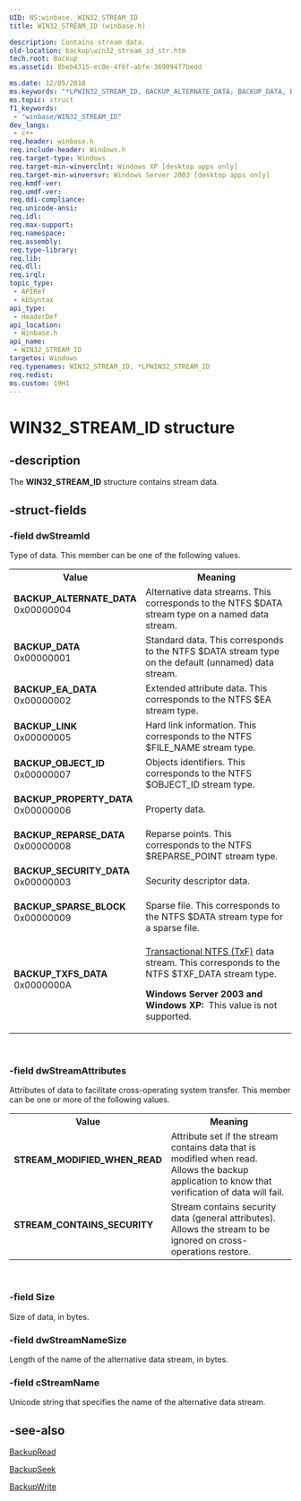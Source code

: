 ```yaml
---
UID: NS:winbase._WIN32_STREAM_ID
title: WIN32_STREAM_ID (winbase.h)

description: Contains stream data.
old-location: backup\win32_stream_id_str.htm
tech.root: Backup
ms.assetid: 8beb4315-ec0e-4f6f-abfe-369094f7bedd

ms.date: 12/05/2018
ms.keywords: "*LPWIN32_STREAM_ID, BACKUP_ALTERNATE_DATA, BACKUP_DATA, BACKUP_EA_DATA, BACKUP_LINK, BACKUP_OBJECT_ID, BACKUP_PROPERTY_DATA, BACKUP_REPARSE_DATA, BACKUP_SECURITY_DATA, BACKUP_SPARSE_BLOCK, BACKUP_TXFS_DATA, LPWIN32_STREAM_ID, LPWIN32_STREAM_ID structure pointer [Backup], STREAM_CONTAINS_SECURITY, STREAM_MODIFIED_WHEN_READ, WIN32_STREAM_ID, WIN32_STREAM_ID structure [Backup], _WIN32_STREAM_ID, _win32_win32_stream_id_str, backup.win32_stream_id_str, base.win32_stream_id_str, winbase/LPWIN32_STREAM_ID, winbase/WIN32_STREAM_ID"
ms.topic: struct
f1_keywords: 
 - "winbase/WIN32_STREAM_ID"
dev_langs:
 - c++
req.header: winbase.h
req.include-header: Windows.h
req.target-type: Windows
req.target-min-winverclnt: Windows XP [desktop apps only]
req.target-min-winversvr: Windows Server 2003 [desktop apps only]
req.kmdf-ver: 
req.umdf-ver: 
req.ddi-compliance: 
req.unicode-ansi: 
req.idl: 
req.max-support: 
req.namespace: 
req.assembly: 
req.type-library: 
req.lib: 
req.dll: 
req.irql: 
topic_type:
 - APIRef
 - kbSyntax
api_type:
 - HeaderDef
api_location:
 - Winbase.h
api_name:
 - WIN32_STREAM_ID
targetos: Windows
req.typenames: WIN32_STREAM_ID, *LPWIN32_STREAM_ID
req.redist: 
ms.custom: 19H1
---
```


# WIN32_STREAM_ID structure


## -description


The <b>WIN32_STREAM_ID</b> structure contains stream data.


## -struct-fields




### -field dwStreamId

Type of data. This member can be one of the following values.

<table>
<tr>
<th>Value</th>
<th>Meaning</th>
</tr>
<tr>
<td width="40%"><a id="BACKUP_ALTERNATE_DATA"></a><a id="backup_alternate_data"></a><dl>
<dt><b>BACKUP_ALTERNATE_DATA</b></dt>
<dt>0x00000004</dt>
</dl>
</td>
<td width="60%">
Alternative data streams. This corresponds to the NTFS $DATA stream type on a named data stream.

</td>
</tr>
<tr>
<td width="40%"><a id="BACKUP_DATA"></a><a id="backup_data"></a><dl>
<dt><b>BACKUP_DATA</b></dt>
<dt>0x00000001</dt>
</dl>
</td>
<td width="60%">
Standard data. This corresponds to the NTFS $DATA stream type on the default (unnamed) data stream.

</td>
</tr>
<tr>
<td width="40%"><a id="BACKUP_EA_DATA"></a><a id="backup_ea_data"></a><dl>
<dt><b>BACKUP_EA_DATA</b></dt>
<dt>0x00000002</dt>
</dl>
</td>
<td width="60%">
Extended attribute data. This corresponds to the NTFS $EA stream type.

</td>
</tr>
<tr>
<td width="40%"><a id="BACKUP_LINK"></a><a id="backup_link"></a><dl>
<dt><b>BACKUP_LINK</b></dt>
<dt>0x00000005</dt>
</dl>
</td>
<td width="60%">
Hard link information. This corresponds to the NTFS $FILE_NAME stream type.

</td>
</tr>
<tr>
<td width="40%"><a id="BACKUP_OBJECT_ID"></a><a id="backup_object_id"></a><dl>
<dt><b>BACKUP_OBJECT_ID</b></dt>
<dt>0x00000007</dt>
</dl>
</td>
<td width="60%">
Objects identifiers. This corresponds to the NTFS $OBJECT_ID stream type.

</td>
</tr>
<tr>
<td width="40%"><a id="BACKUP_PROPERTY_DATA"></a><a id="backup_property_data"></a><dl>
<dt><b>BACKUP_PROPERTY_DATA</b></dt>
<dt>0x00000006</dt>
</dl>
</td>
<td width="60%">
Property data.

</td>
</tr>
<tr>
<td width="40%"><a id="BACKUP_REPARSE_DATA"></a><a id="backup_reparse_data"></a><dl>
<dt><b>BACKUP_REPARSE_DATA</b></dt>
<dt>0x00000008</dt>
</dl>
</td>
<td width="60%">
Reparse points. This corresponds to the NTFS $REPARSE_POINT stream type.

</td>
</tr>
<tr>
<td width="40%"><a id="BACKUP_SECURITY_DATA"></a><a id="backup_security_data"></a><dl>
<dt><b>BACKUP_SECURITY_DATA</b></dt>
<dt>0x00000003</dt>
</dl>
</td>
<td width="60%">
Security descriptor data.

</td>
</tr>
<tr>
<td width="40%"><a id="BACKUP_SPARSE_BLOCK"></a><a id="backup_sparse_block"></a><dl>
<dt><b>BACKUP_SPARSE_BLOCK</b></dt>
<dt>0x00000009</dt>
</dl>
</td>
<td width="60%">
Sparse file. This corresponds to the NTFS $DATA stream type for a sparse file.

</td>
</tr>
<tr>
<td width="40%"><a id="BACKUP_TXFS_DATA"></a><a id="backup_txfs_data"></a><dl>
<dt><b>BACKUP_TXFS_DATA</b></dt>
<dt>0x0000000A</dt>
</dl>
</td>
<td width="60%">

<a href="https://docs.microsoft.com/windows/desktop/FileIO/transactional-ntfs-portal">Transactional NTFS (TxF)</a> data stream. 
         This corresponds to the NTFS $TXF_DATA stream type.

<b>Windows Server 2003 and Windows XP:  </b>This value is not supported.

</td>
</tr>
</table>
 


### -field dwStreamAttributes

Attributes of data to facilitate cross-operating system transfer. This member can be one or more of the 
      following values.

<table>
<tr>
<th>Value</th>
<th>Meaning</th>
</tr>
<tr>
<td width="40%"><a id="STREAM_MODIFIED_WHEN_READ"></a><a id="stream_modified_when_read"></a><dl>
<dt><b>STREAM_MODIFIED_WHEN_READ</b></dt>
</dl>
</td>
<td width="60%">
Attribute set if the stream contains data that is modified when read. Allows the backup application to 
        know that verification of data will fail.

</td>
</tr>
<tr>
<td width="40%"><a id="STREAM_CONTAINS_SECURITY"></a><a id="stream_contains_security"></a><dl>
<dt><b>STREAM_CONTAINS_SECURITY</b></dt>
</dl>
</td>
<td width="60%">
Stream contains security data (general attributes). Allows the stream to be ignored on cross-operations 
        restore.

</td>
</tr>
</table>
 


### -field Size

Size of data, in bytes.


### -field dwStreamNameSize

Length of the name of the alternative data stream, in bytes.


### -field cStreamName

Unicode string that specifies the name of the alternative data stream.


## -see-also




<a href="https://docs.microsoft.com/windows/desktop/api/winbase/nf-winbase-backupread">BackupRead</a>



<a href="https://docs.microsoft.com/windows/desktop/api/winbase/nf-winbase-backupseek">BackupSeek</a>



<a href="https://docs.microsoft.com/windows/desktop/api/winbase/nf-winbase-backupwrite">BackupWrite</a>
 

 

